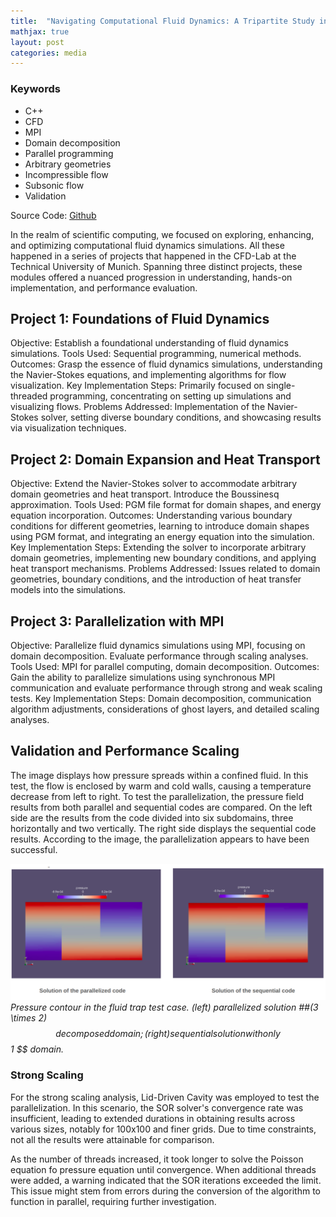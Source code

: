 ```yaml
---
title:  "Navigating Computational Fluid Dynamics: A Tripartite Study in Parallelization and Domain Expansion"
mathjax: true
layout: post
categories: media
---
```


### Keywords
- C++
- CFD
- MPI
- Domain decomposition
- Parallel programming
- Arbitrary geometries
- Incompressible flow
- Subsonic flow
- Validation

Source Code: [Github](https://github.com/Erfan-Mashayekh/cfd-lab-project)

In the realm of scientific computing, we focused on exploring, enhancing, and optimizing computational fluid dynamics simulations. All these happened in a series of projects that happened in the CFD-Lab at the Technical University of Munich. Spanning three distinct projects, these modules offered a nuanced progression in understanding, hands-on implementation, and performance evaluation.

## Project 1: Foundations of Fluid Dynamics
Objective: Establish a foundational understanding of fluid dynamics simulations.
Tools Used: Sequential programming, numerical methods.
Outcomes: Grasp the essence of fluid dynamics simulations, understanding the Navier-Stokes equations, and implementing algorithms for flow visualization.
Key Implementation Steps: Primarily focused on single-threaded programming, concentrating on setting up simulations and visualizing flows.
Problems Addressed: Implementation of the Navier-Stokes solver, setting diverse boundary conditions, and showcasing results via visualization techniques.

## Project 2: Domain Expansion and Heat Transport
Objective: Extend the Navier-Stokes solver to accommodate arbitrary domain geometries and heat transport. Introduce the Boussinesq approximation.
Tools Used: PGM file format for domain shapes, and energy equation incorporation.
Outcomes: Understanding various boundary conditions for different geometries, learning to introduce domain shapes using PGM format, and integrating an energy equation into the simulation.
Key Implementation Steps: Extending the solver to incorporate arbitrary domain geometries, implementing new boundary conditions, and applying heat transport mechanisms.
Problems Addressed: Issues related to domain geometries, boundary conditions, and the introduction of heat transfer models into the simulations.

## Project 3: Parallelization with MPI
Objective: Parallelize fluid dynamics simulations using MPI, focusing on domain decomposition. Evaluate performance through scaling analyses.
Tools Used: MPI for parallel computing, domain decomposition.
Outcomes: Gain the ability to parallelize simulations using synchronous MPI communication and evaluate performance through strong and weak scaling tests.
Key Implementation Steps: Domain decomposition, communication algorithm adjustments, considerations of ghost layers, and detailed scaling analyses.


## Validation and Performance Scaling


The image displays how pressure spreads within a confined fluid. In this test, the flow is enclosed by warm and cold walls, causing a temperature decrease from left to right. To test the parallelization, the pressure field results from both parallel and sequential codes are compared. On the left side are the results from the code divided into six subdomains, three horizontally and two vertically. The right side displays the sequential code results. According to the image, the parallelization appears to have been successful. 

![Supersonic Contours](/images/cfdlab_fluidtrap.png)
*Pressure contour in the fluid trap test case. (left) parallelized solution ##(3 \times 2) $$ decomposed domain; (right) sequential solution with only $$ 1 $$ domain.*

### Strong Scaling

For the strong scaling analysis, Lid-Driven Cavity was employed to test the parallelization. In this scenario, the SOR solver's convergence rate was insufficient, leading to extended durations in obtaining results across various sizes, notably for 100x100 and finer grids. Due to time constraints, not all the results were attainable for comparison.



As the number of threads increased, it took longer to solve the Poisson equation fo pressure equation until convergence. When additional threads were added, a warning indicated that the SOR iterations exceeded the limit. This issue might stem from errors during the conversion of the algorithm to function in parallel, requiring further investigation.




